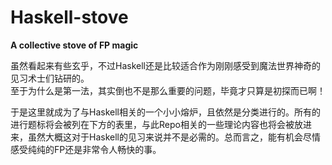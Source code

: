 # Haskell-stove
**A collective stove of FP magic** <br>

虽然看起来有些玄乎，不过Haskell还是比较适合作为刚刚感受到魔法世界神奇的见习术士们钻研的。<br>至于为什么是第一法，其实倒也不是那么重要的问题，毕竟才只算是初探而已啊！

于是这里就成为了与Haskell相关的一个小小熔炉，且依然是分类进行的。所有的进行题标将会被列在下方的表里，与此Repo相关的一些理论内容也将会被放进来，虽然大概这对于Haskell的见习来说并不是必需的。总而言之，能有机会尽情感受纯纯的FP还是非常令人畅快的事。
